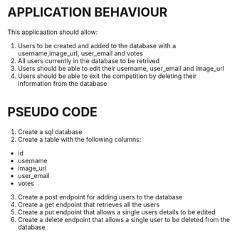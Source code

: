 # APPLICATION BEHAVIOUR
This applicaation should allow:
1. Users to be created and added to the database with a username,image_url, user_email and votes
2. All users currently in the database to be retrived 
3. Users should be able to edit their username, user_email and image_url
4. Users should be able to exit the competition by deleting their information from the database

#  PSEUDO CODE
1. Create a sql database
2. Create a table with the following columns:
- id
- username
- image_url
- user_email
- votes
3. Create a post endpoint for adding users to the database
4. Create a get endpoint that retrieves all the users
5. Create a put endpoint that allows a single users details to be edited
6. Create a delete endpoint that allows a single user to 
be deleted from the database
